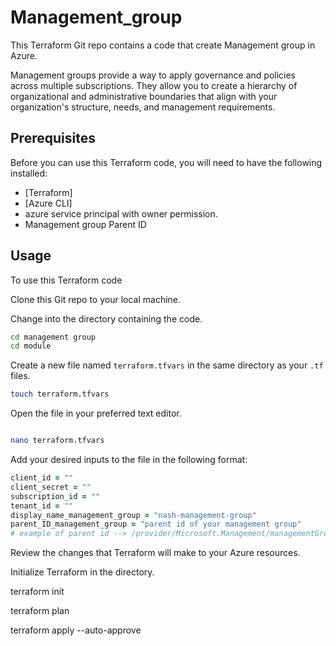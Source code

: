 # Management_group

This Terraform Git repo contains a code that create Management group in Azure.

Management groups provide a way to apply governance and policies across multiple subscriptions. They allow you to create a hierarchy of organizational and administrative boundaries that align with your organization's structure, needs, and management requirements.

## Prerequisites

Before you can use this Terraform code, you will need to have the following installed:

- [Terraform]
- [Azure CLI]
- azure service principal with owner permission.
- Management group Parent ID


## Usage

To use this Terraform code

Clone this Git repo to your local machine.

Change into the directory containing the code.

```bash
cd management group
cd module

```

Create a new file named `terraform.tfvars` in the same directory as your `.tf` files.

```bash
touch terraform.tfvars
```

Open the file in your preferred text editor.

```bash

nano terraform.tfvars
```

Add your desired inputs to the file in the following format:

```ruby
client_id = ""
client_secret = ""
subscription_id = ""
tenant_id = ""
display_name_management_group = "nash-management-group"
parent_ID_management_group = "parent id of your management group" 
# example of parent id --> /provider/Microsoft.Management/managementGroups/managemnt group parent name
```
Review the changes that Terraform will make to your Azure resources.


Initialize Terraform in the directory.


terraform init

terraform plan 

terraform apply --auto-approve
